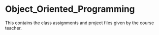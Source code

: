 # Object_Oriented_Programming
This contains the class assignments and project files given by the course teacher.
